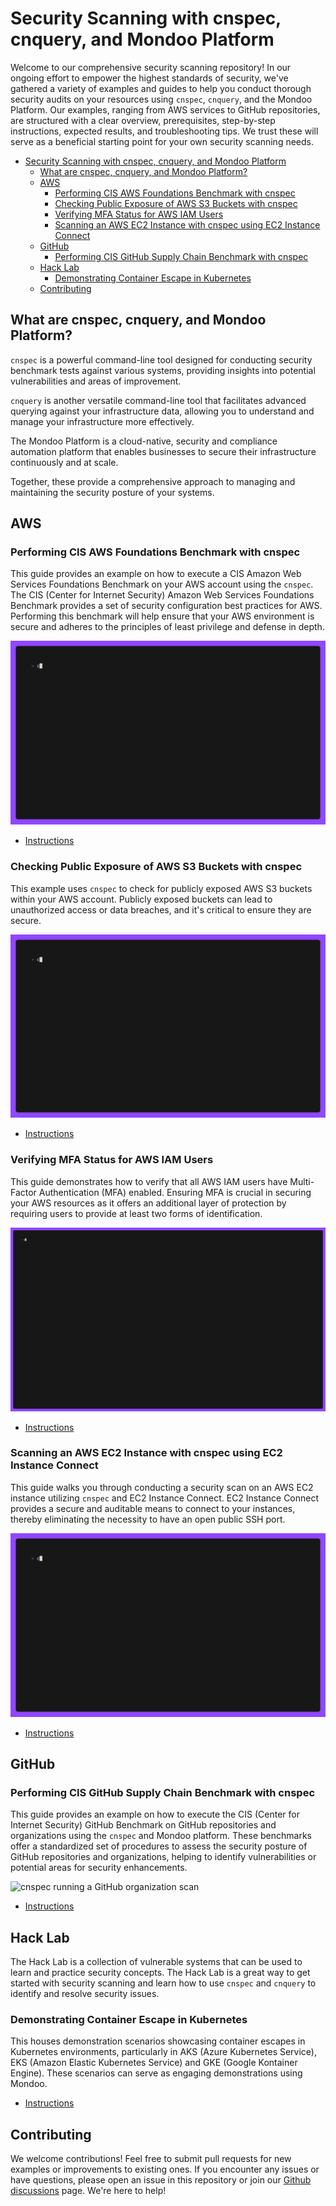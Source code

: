 # Security Scanning with cnspec, cnquery, and Mondoo Platform

Welcome to our comprehensive security scanning repository! In our ongoing effort to empower the highest standards of security, we've gathered a variety of examples and guides to help you conduct thorough security audits on your resources using `cnspec`, `cnquery`, and the Mondoo Platform. Our examples, ranging from AWS services to GitHub repositories, are structured with a clear overview, prerequisites, step-by-step instructions, expected results, and troubleshooting tips. We trust these will serve as a beneficial starting point for your own security scanning needs.

- [Security Scanning with cnspec, cnquery, and Mondoo Platform](#security-scanning-with-cnspec-cnquery-and-mondoo-platform)
  - [What are cnspec, cnquery, and Mondoo Platform?](#what-are-cnspec-cnquery-and-mondoo-platform)
  - [AWS](#aws)
    - [Performing CIS AWS Foundations Benchmark with cnspec](#performing-cis-aws-foundations-benchmark-with-cnspec)
    - [Checking Public Exposure of AWS S3 Buckets with cnspec](#checking-public-exposure-of-aws-s3-buckets-with-cnspec)
    - [Verifying MFA Status for AWS IAM Users](#verifying-mfa-status-for-aws-iam-users)
    - [Scanning an AWS EC2 Instance with cnspec using EC2 Instance Connect](#scanning-an-aws-ec2-instance-with-cnspec-using-ec2-instance-connect)
  - [GitHub](#github)
    - [Performing CIS GitHub Supply Chain Benchmark with cnspec](#performing-cis-github-supply-chain-benchmark-with-cnspec)
  - [Hack Lab](#hack-lab)
    - [Demonstrating Container Escape in Kubernetes](#demonstrating-container-escape-in-kubernetes)
  - [Contributing](#contributing)

## What are cnspec, cnquery, and Mondoo Platform?

`cnspec` is a powerful command-line tool designed for conducting security benchmark tests against various systems, providing insights into potential vulnerabilities and areas of improvement.

`cnquery` is another versatile command-line tool that facilitates advanced querying against your infrastructure data, allowing you to understand and manage your infrastructure more effectively.

The Mondoo Platform is a cloud-native, security and compliance automation platform that enables businesses to secure their infrastructure continuously and at scale.

Together, these provide a comprehensive approach to managing and maintaining the security posture of your systems.

## AWS

### Performing CIS AWS Foundations Benchmark with cnspec

This guide provides an example on how to execute a CIS Amazon Web Services Foundations Benchmark on your AWS account using the `cnspec`. The CIS (Center for Internet Security) Amazon Web Services Foundations Benchmark provides a set of security configuration best practices for AWS. Performing this benchmark will help ensure that your AWS environment is secure and adheres to the principles of least privilege and defense in depth.

![cnspec running a CIS AWS Foundation Benchmark](./aws/cis-benchmark/aws-account-cis-benchmark.gif)

- [Instructions](./aws/cis-benchmark/)

### Checking Public Exposure of AWS S3 Buckets with cnspec

This example uses `cnspec` to check for publicly exposed AWS S3 buckets within your AWS account. Publicly exposed buckets can lead to unauthorized access or data breaches, and it's critical to ensure they are secure.

![cnspec running a AWS S3 bucket scan](./aws/public-s3/aws-public-s3.gif)

- [Instructions](./aws/public-s3/)

### Verifying MFA Status for AWS IAM Users

This guide demonstrates how to verify that all AWS IAM users have Multi-Factor Authentication (MFA) enabled. Ensuring MFA is crucial in securing your AWS resources as it offers an additional layer of protection by requiring users to provide at least two forms of identification.

![cnspec running a AWS IAM scan](./aws/iam-mfa/aws-iam-mfa.gif)

- [Instructions](./aws/iam-mfa/)

### Scanning an AWS EC2 Instance with cnspec using EC2 Instance Connect

This guide walks you through conducting a security scan on an AWS EC2 instance utilizing `cnspec` and EC2 Instance Connect. EC2 Instance Connect provides a secure and auditable means to connect to your instances, thereby eliminating the necessity to have an open public SSH port.

![cnspec running a AWS IAM scan](./aws/ec2-instance-connect/aws-ec2-instance.gif)

- [Instructions](./aws/ec2-instance-connect/)

## GitHub

### Performing CIS GitHub Supply Chain Benchmark with cnspec

This guide provides an example on how to execute the CIS (Center for Internet Security) GitHub Benchmark on GitHub repositories and organizations using the `cnspec` and Mondoo platform. These benchmarks offer a standardized set of procedures to assess the security posture of GitHub repositories and organizations, helping to identify vulnerabilities or potential areas for security enhancements.

![cnspec running a GitHub organization scan](./github/supply-chain/github-supply-chain.gif)

- [Instructions](./github/supply-chain/)

## Hack Lab

The Hack Lab is a collection of vulnerable systems that can be used to learn and practice security concepts. The Hack Lab is a great way to get started with security scanning and learn how to use `cnspec` and `cnquery` to identify and resolve security issues.

### Demonstrating Container Escape in Kubernetes

This houses demonstration scenarios showcasing container escapes in Kubernetes environments, particularly in AKS (Azure Kubernetes Service), EKS (Amazon Elastic Kubernetes Service) and GKE (Google Kontainer Engine). These scenarios can serve as engaging demonstrations using Mondoo.

- [Instructions](./hacklab/container-escape/)

## Contributing

We welcome contributions! Feel free to submit pull requests for new examples or improvements to existing ones. If you encounter any issues or have questions, please open an issue in this repository or join our [Github discussions](https://github.com/orgs/mondoohq/discussions) page. We're here to help!

